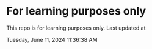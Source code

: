 # For learning purposes only
This repo is for learning purposes only.
Last updated at

Tuesday, June 11, 2024 11:36:38 AM

